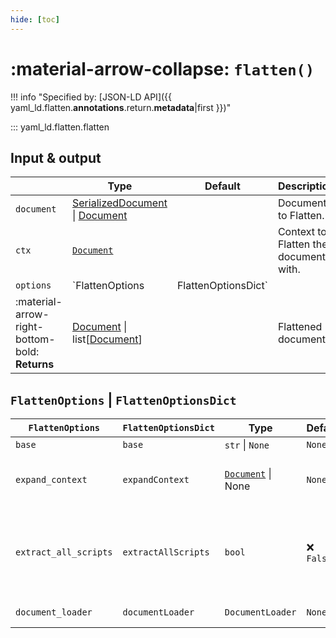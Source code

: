 ```yaml
---
hide: [toc]
---
```


# :material-arrow-collapse: `flatten()`

!!! info "Specified by: [JSON-LD API]({{ yaml_ld.flatten.__annotations__.return.__metadata__|first }})"

::: yaml_ld.flatten.flatten

## Input & output

|               | Type                                       | Default | Description |
|-----------------------|---------------------------------------------|-------------|---|
| `document`            | [SerializedDocument](/types/serialized-document/) \| [Document](/types/document/) |  | Document to Flatten.         |
| `ctx`            | [`Document`](/types/document/) |  | Context to Flatten the document with.         |
| `options`                | `FlattenOptions | FlattenOptionsDict`      | | Options |
| :material-arrow-right-bottom-bold: **Returns** | [Document](/types/document/) \| list[[Document](/types/document/)] | | Flattened document |


## `FlattenOptions` | `FlattenOptionsDict`

| `FlattenOptions` | `FlattenOptionsDict` | Type                                       | Default | Description |
|-----|------------------|---------------------------------------------|-------------|---|
| `base` | `base` | `str` \| `None` | `None` | Base URL. |
| `expand_context` | `expandContext`     | [`Document`](/types/document/) \| None  | `None` | Context to expand with before Flattening. |
| `extract_all_scripts` | `extractAllScripts` | `bool` | :x: `False` | Will we extract all scripts, or all documents in a YAML stream? |
| `document_loader` | `documentLoader`     | `DocumentLoader`                           | `None` | Document Loader. |
